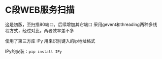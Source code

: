 # C段WEB服务扫描

这是初版，至扫描80端口，后续增加其它端口
采用gevent和threading两种多线程方式，经过对比，两者效率差不多

使用了第三方库 IPy 用来识别键入的ip地址格式

IPy的安装：`pip install IPy`
